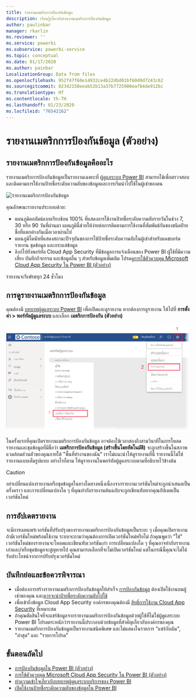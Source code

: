 ```yaml
---
title: รายงานเมตริกการป้องกันข้อมูล
description: เรียนรู้เกี่ยวกับรายงานเมตริกการป้องกันข้อมูล
author: paulinbar
manager: rkarlin
ms.reviewer: ''
ms.service: powerbi
ms.subservice: powerbi-service
ms.topic: conceptual
ms.date: 01/17/2020
ms.author: painbar
LocalizationGroup: Data from files
ms.openlocfilehash: 952f47f60e14932ce4b22dbd01bf60d9d7243c62
ms.sourcegitcommit: 02342150eeab52b13a37b7725900eaf84de912bc
ms.translationtype: HT
ms.contentlocale: th-TH
ms.lasthandoff: 01/23/2020
ms.locfileid: "76542162"
---
```

# <a name="data-protection-metrics-report-preview"></a>รายงานเมตริกการป้องกันข้อมูล (ตัวอย่าง)

## <a name="what-is-the-data-protection-metrics-report"></a>รายงานเมตริกการป้องกันข้อมูลคืออะไร
รายงานเมตริกการป้องกันข้อมูลเป็นรายงานเฉพาะที่ [ผู้ดูแลระบบ Power BI](../service-admin-role.md) สามารถใช้เพื่อตรวจสอบและติดตามการใช้งานป้ายชื่อระดับความลับของข้อมูลและการเริ่มนำไปใช้ในผู้เช่าของตน

![รายงานเมตริกการป้องกันข้อมูล](./media/service-security-data-protection-metrics-report/protection-metrics-seven-days-1.png)
 
คุณลักษณะรายงานประกอบด้วย:
* แผนภูมิคอลัมน์แบบเรียงซ้อน 100% ที่แสดงการใช้งานป้ายชื่อระดับความลับรายวันในช่วง 7, 30 หรือ 90 วันที่ผ่านมา แผนภูมินี้ช่วยให้ง่ายต่อการติดตามการใช้งานที่สัมพันธ์กันของชนิดป้ายชื่อที่แตกต่างกันเมื่อเวลาผ่านไป
* แผนภูมิโดนัทที่แสดงสถานะปัจจุบันของการใช้ป้ายชื่อระดับความลับในผู้เช่าสำหรับแดชบอร์ด รายงาน ชุดข้อมูล และกระแสข้อมูล
* ลิงก์ไปยังพอร์ทัล Cloud App Security ที่มีข้อมูลการแจ้งเตือนของ Power BI ผู้ใช้ที่มีความเสี่ยง บันทึกกิจกรรม และข้อมูลอื่น ๆ สำหรับข้อมูลเพิ่มเติม โปรดดู[การใช้ตัวควบคุม Microsoft Cloud App Security ใน Power BI (ตัวอย่าง)](./service-security-using-microsoft-cloud-app-security-controls.md)

รายงานจะรีเฟรชทุก 24 ชั่วโมง

## <a name="viewing-the-data-protection-metrics-report"></a>การดูรายงานเมตริกการป้องกันข้อมูล

คุณต้องมี [บทบาทผู้ดูแลระบบ Power BI](../service-admin-role.md) เพื่อเปิดและดูรายงาน
หากต้องการดูรายงาน ให้ไปที่ **การตั้งค่า > พอร์ทัลผู้ดูแลระบบ** และเลือก **เมตริกการป้องกัน (ตัวอย่าง)**

![พอร์ทัลผู้ดูแลระบบเมตริกการป้องกัน](./media/service-security-data-protection-metrics-report/protection-metrics-admin-portal.png)
 
 
ในครั้งแรกที่คุณเปิดรายงานเมตริกการป้องกันข้อมูล อาจต้องใช้เวลาสองถึงสามวินาทีในการโหลด รายงานและชุดข้อมูลที่มีชื่อว่า **เมตริกการป้องกันข้อมูล (สร้างขึ้นโดยอัตโนมัติ)** จะถูกสร้างขึ้นในสภาพแวดล้อมส่วนตัวของคุณภายใต้ "พื้นที่ทำงานของฉัน" เราไม่แนะนำให้ดูรายงานที่นี่ รายงานนี้ไม่ใช่รายงานแบบเต็มรูปแบบ อย่างไรก็ตาม ให้ดูรายงานในพอร์ทัลผู้ดูแลระบบตามที่อธิบายไว้ข้างต้น

> [!CAUTION]
> อย่าเปลี่ยนแปลงรายงานหรือชุดข้อมูลในทางใดทางหนึ่งเนื่องจากรายงานเวอร์ชันใหม่จะถูกนำเสนอเป็นครั้งคราว และการเปลี่ยนแปลงใด ๆ ที่คุณทำกับรายงานต้นฉบับจะถูกเขียนทับหากคุณอัปเดตเป็นเวอร์ชันใหม่

## <a name="report-updates"></a>การอัปเดตรายงาน

จะมีการเผยแพร่เวอร์ชันที่ปรับปรุงของรายงานเมตริกการป้องกันข้อมูลเป็นระยะ ๆ เมื่อคุณเปิดรายงานถ้ามีเวอร์ชันใหม่พร้อมใช้งาน ระบบจะถามว่าคุณต้องการเปิดเวอร์ชันใหม่หรือไม่ ถ้าคุณพูดว่า "ใช่" เวอร์ชันใหม่ของรายงานจะโหลดและเขียนทับเวอร์ชันเก่า การเปลี่ยนแปลงใด ๆ ที่คุณอาจทำกับรายงานเก่าและ/หรือชุดข้อมูลจะสูญหายไป คุณสามารถเลือกที่จะไม่เปิดเวอร์ชันใหม่ แต่ในกรณีนี้คุณจะไม่ได้รับประโยชน์จากการปรับปรุงเวอร์ชันใหม่ 
## <a name="notes-and-considerations"></a>บันทึกย่อและข้อควรพิจารณา
* เมื่อต้องการสร้างรายงานเมตริกการป้องกันข้อมูลให้สำเร็จ [การป้องกันข้อมูล](./service-security-enable-data-sensitivity-labels.md) ต้องเปิดใช้งานบนผู้เช่าของคุณ และ[ควรจะนำป้ายชื่อระดับความลับไปใช้](../designer/service-security-apply-data-sensitivity-labels.md) 
* เพื่อเข้าถึงข้อมูล Cloud App Security องค์กรของคุณต้องมี [สิทธิ์การใช้งาน Cloud App Security](https://docs.microsoft.com/power-bi/admin/service-security-using-microsoft-cloud-app-security-controls#microsoft-cloud-app-security-licensing) ที่เหมาะสม
* ถ้าคุณตัดสินใจที่จะแชร์ข้อมูลจากรายงานเมตริกการป้องกันข้อมูลด้วยผู้ใช้ที่ไม่ใช่ผู้ดูแลระบบ Power BI โปรดตระหนักว่ารายงานนี้ประกอบด้วยข้อมูลที่สำคัญเกี่ยวกับองค์กรของคุณ
* รายงานเมตริกการป้องกันข้อมูลเป็นรายงานชนิดพิเศษ และไม่แสดงในรายการ "แชร์กับฉัน", "ล่าสุด" และ "รายการโปรด"
## <a name="next-steps"></a>ขั้นตอนถัดไป
* [การป้องกันข้อมูลใน Power BI (ตัวอย่าง)](./service-security-data-protection-overview.md)
* [การใช้ตัวควบคุม Microsoft Cloud App Security ใน Power BI (ตัวอย่าง)](./service-security-using-microsoft-cloud-app-security-controls.md)
* [ทำความเข้าใจเกี่ยวกับบทบาทผู้ดูแลระบบบริการของ Power BI](../service-admin-role.md)
* [เปิดใช้งานป้ายชื่อระดับความลับของข้อมูลใน Power BI](./service-security-enable-data-sensitivity-labels.md)
